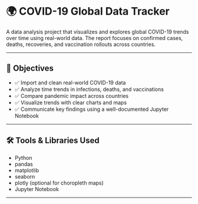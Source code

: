 # 🌍 COVID-19 Global Data Tracker

A data analysis project that visualizes and explores global COVID-19 trends over time using real-world data. The report focuses on confirmed cases, deaths, recoveries, and vaccination rollouts across countries.

---

## 🎯 Objectives

- ✅ Import and clean real-world COVID-19 data
- ✅ Analyze time trends in infections, deaths, and vaccinations
- ✅ Compare pandemic impact across countries
- ✅ Visualize trends with clear charts and maps
- ✅ Communicate key findings using a well-documented Jupyter Notebook

---

## 🛠 Tools & Libraries Used

- Python
- pandas
- matplotlib
- seaborn
- plotly (optional for choropleth maps)
- Jupyter Notebook

---



